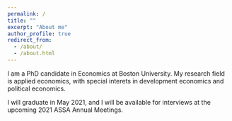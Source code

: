 ```yaml
---
permalink: /
title: ""
excerpt: "About me"
author_profile: true
redirect_from: 
  - /about/
  - /about.html
---
```


I am a PhD candidate in Economics at Boston University.  My research field is applied economics, with special interets in development economics and political economics.  

I will graduate in May 2021, and I will be available for interviews at the upcoming 2021 ASSA Annual Meetings.